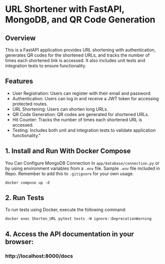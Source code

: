 # URL Shortener with FastAPI, MongoDB, and QR Code Generation

## Overview

This is a FastAPI application provides URL shortening with authentication, generates QR codes for the shortened URLs, and tracks the number of times each shortened link is accessed. It also includes unit tests and integration tests to ensure functionality.

## Features

- User Registration: Users can register with their email and password.
- Authentication: Users can log in and receive a JWT token for accessing protected routes.
- URL Shortening: Users can shorten long URLs.
- QR Code Generation: QR codes are generated for shortened URLs.
- Hit Counter: Tracks the number of times each shortened URL is accessed.
- Testing: Includes both unit and integration tests to validate application functionality."


## 1. Install and Run With Docker Compose
You Can Configure MongoDB Connection In `app/database/connection.py` or by using environment variables from a `.env` file.
Sample `.env` file included in Repo. Remember to add this to `.gitignore` for your own usage.
```
docker compose up -d
```
## 2. Run Tests
To run tests using Docker, execute the following command:
```
docker exec Shorten_URL pytest tests -W ignore::DeprecationWarning
```

## 4. Access the API documentation in your browser:

### http://localhost:8000/docs

